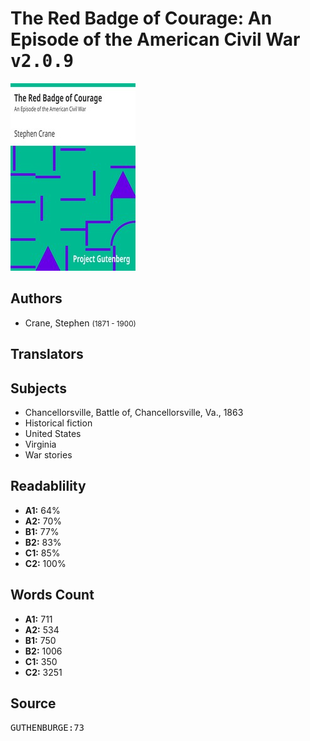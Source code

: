 # The Red Badge of Courage: An Episode of the American Civil War <kbd>v2.0.9</kbd>

![](./cover.medium.jpg "")

## Authors


 - Crane, Stephen <small>(1871 - 1900)</small>

## Translators



## Subjects


 - Chancellorsville, Battle of, Chancellorsville, Va., 1863
 - Historical fiction
 - United States
 - Virginia
 - War stories

## Readablility


 - **A1:** 64%
 - **A2:** 70%
 - **B1:** 77%
 - **B2:** 83%
 - **C1:** 85%
 - **C2:** 100%

## Words Count


 - **A1:** 711
 - **A2:** 534
 - **B1:** 750
 - **B2:** 1006
 - **C1:** 350
 - **C2:** 3251

## Source


<kbd>GUTHENBURGE:73</kbd>

